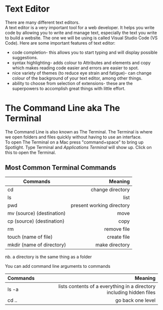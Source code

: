 # Text Editor
There are many different text editors.  
A text editor is a very important tool for a web developer. It helps you write code by allowing you to write and manage text, especially the text you write to build a website. The one we will be using is called Visual Studio Code (VS Code).
Here are some important features of text editor:
* code completion- this allows you to start typing and will display possible suggestions.
* syntax highlighting- adds colour to Attributes and elements and copy which makes reading code easier and errors are easier to spot.
* nice variety of themes (to reduce eye strain and fatigue)- can change colour of the background of your text editor, among other things.
* ability to choose from selection of extensions- these are the superpowers to accomplish great things with little effort.

# The Command Line aka The Terminal
The Command Line is also known as The Terminal.  The Terminal is where we open folders and files quickly without having to use an interface.    
To open The Terminal on a Mac press "command+space" to bring up Spotlight.  Type Terminal and *Applications Terminal* will show up.  Click on this to open the Terminal.

## Most Common Terminal Commands

|  Commands        |  Meaning               |
| ------------- | ------------:             |
 cd     |  change directory                 |
ls      |    list                          |
pwd | present working directory            |
mv (source) (destination)| move            |
cp (source) (destination) | copy           |
 rm | remove file                           |
 touch (name of file) | create file         |
 mkdir (name of directory) | make directory |

nb. a directory is the same thing as a folder

You can add command line arguments to commands

| Commands        |  Meaning                                               |
| ------------- | -----:                                                     |
ls -a | lists contents of a everything in a directory including hidden files |
cd .. | go back one level                                                    |
